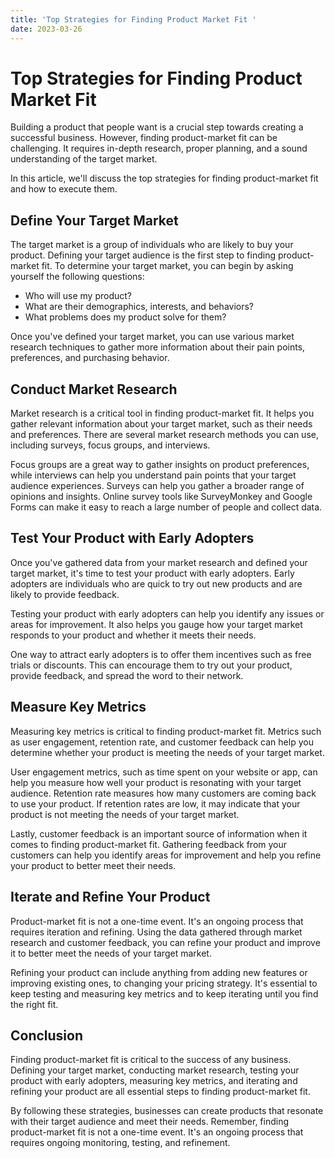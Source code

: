 ```yaml
---
title: 'Top Strategies for Finding Product Market Fit '
date: 2023-03-26
---
```


# Top Strategies for Finding Product Market Fit 

Building a product that people want is a crucial step towards creating a successful business. However, finding product-market fit can be challenging. It requires in-depth research, proper planning, and a sound understanding of the target market.

In this article, we'll discuss the top strategies for finding product-market fit and how to execute them.

## Define Your Target Market

The target market is a group of individuals who are likely to buy your product. Defining your target audience is the first step to finding product-market fit. To determine your target market, you can begin by asking yourself the following questions:

- Who will use my product?
- What are their demographics, interests, and behaviors?
- What problems does my product solve for them?

Once you've defined your target market, you can use various market research techniques to gather more information about their pain points, preferences, and purchasing behavior.

## Conduct Market Research

Market research is a critical tool in finding product-market fit. It helps you gather relevant information about your target market, such as their needs and preferences. There are several market research methods you can use, including surveys, focus groups, and interviews.

Focus groups are a great way to gather insights on product preferences, while interviews can help you understand pain points that your target audience experiences. Surveys can help you gather a broader range of opinions and insights. Online survey tools like SurveyMonkey and Google Forms can make it easy to reach a large number of people and collect data.

## Test Your Product with Early Adopters

Once you've gathered data from your market research and defined your target market, it's time to test your product with early adopters. Early adopters are individuals who are quick to try out new products and are likely to provide feedback.

Testing your product with early adopters can help you identify any issues or areas for improvement. It also helps you gauge how your target market responds to your product and whether it meets their needs.

One way to attract early adopters is to offer them incentives such as free trials or discounts. This can encourage them to try out your product, provide feedback, and spread the word to their network.

## Measure Key Metrics

Measuring key metrics is critical to finding product-market fit. Metrics such as user engagement, retention rate, and customer feedback can help you determine whether your product is meeting the needs of your target market.

User engagement metrics, such as time spent on your website or app, can help you measure how well your product is resonating with your target audience. Retention rate measures how many customers are coming back to use your product. If retention rates are low, it may indicate that your product is not meeting the needs of your target market.

Lastly, customer feedback is an important source of information when it comes to finding product-market fit. Gathering feedback from your customers can help you identify areas for improvement and help you refine your product to better meet their needs.

## Iterate and Refine Your Product

Product-market fit is not a one-time event. It's an ongoing process that requires iteration and refining. Using the data gathered through market research and customer feedback, you can refine your product and improve it to better meet the needs of your target market.

Refining your product can include anything from adding new features or improving existing ones, to changing your pricing strategy. It's essential to keep testing and measuring key metrics and to keep iterating until you find the right fit.

## Conclusion

Finding product-market fit is critical to the success of any business. Defining your target market, conducting market research, testing your product with early adopters, measuring key metrics, and iterating and refining your product are all essential steps to finding product-market fit.

By following these strategies, businesses can create products that resonate with their target audience and meet their needs. Remember, finding product-market fit is not a one-time event. It's an ongoing process that requires ongoing monitoring, testing, and refinement.
